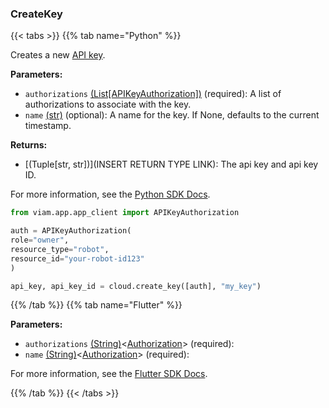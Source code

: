 ### CreateKey

{{< tabs >}}
{{% tab name="Python" %}}

Creates a new [API key](/fleet/cli/#authenticate).

**Parameters:**

- `authorizations` [(List[APIKeyAuthorization])](https://python.viam.dev/autoapi/viam/proto/app/index.html#viam.proto.app.Authorization) (required): A list of authorizations to associate with the key.
- `name` [(str)](<INSERT PARAM TYPE LINK>) (optional): A name for the key. If None, defaults to the current timestamp.


**Returns:**

- [(Tuple[str, str])](INSERT RETURN TYPE LINK): The api key and api key ID.

For more information, see the [Python SDK Docs](https://python.viam.dev/autoapi/viam/app/app_client/index.html#viam.app.app_client.AppClient.create_key).

``` python {class="line-numbers linkable-line-numbers"}
from viam.app.app_client import APIKeyAuthorization

auth = APIKeyAuthorization(
role="owner",
resource_type="robot",
resource_id="your-robot-id123"
)

api_key, api_key_id = cloud.create_key([auth], "my_key")

```

{{% /tab %}}
{{% tab name="Flutter" %}}

**Parameters:**

- `authorizations` [(String)](https://api.flutter.dev/flutter/dart-core/String-class.html)<[Authorization](https://flutter.viam.dev/viam_protos.app.app/Authorization-class.html)> (required):
- `name` [(String)](https://api.flutter.dev/flutter/dart-core/String-class.html)<[Authorization](https://flutter.viam.dev/viam_protos.app.app/Authorization-class.html)> (required):


For more information, see the [Flutter SDK Docs](https://flutter.viam.dev/viam_protos.app.app/AppServiceClient/createKey.html).

{{% /tab %}}
{{< /tabs >}}
